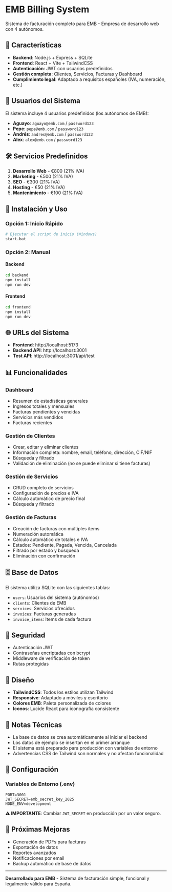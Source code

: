 # EMB Billing System

Sistema de facturación completo para EMB - Empresa de desarrollo web con 4 autónomos.

## 🚀 Características

- **Backend**: Node.js + Express + SQLite
- **Frontend**: React + Vite + TailwindCSS
- **Autenticación**: JWT con usuarios predefinidos
- **Gestión completa**: Clientes, Servicios, Facturas y Dashboard
- **Cumplimiento legal**: Adaptado a requisitos españoles (IVA, numeración, etc.)

## 👥 Usuarios del Sistema

El sistema incluye 4 usuarios predefinidos (los autónomos de EMB):

- **Aguayo**: `aguayo@emb.com` / `password123`
- **Pepe**: `pepe@emb.com` / `password123`  
- **Andrés**: `andres@emb.com` / `password123`
- **Alex**: `alex@emb.com` / `password123`

## 🛠️ Servicios Predefinidos

1. **Desarrollo Web** - €800 (21% IVA)
2. **Marketing** - €500 (21% IVA)
3. **SEO** - €300 (21% IVA)
4. **Hosting** - €50 (21% IVA)
5. **Mantenimiento** - €100 (21% IVA)

## 🚀 Instalación y Uso

### Opción 1: Inicio Rápido
```bash
# Ejecutar el script de inicio (Windows)
start.bat
```

### Opción 2: Manual

#### Backend
```bash
cd backend
npm install
npm run dev
```

#### Frontend
```bash
cd frontend
npm install
npm run dev
```

## 🌐 URLs del Sistema

- **Frontend**: http://localhost:5173
- **Backend API**: http://localhost:3001
- **Test API**: http://localhost:3001/api/test

## 📊 Funcionalidades

### Dashboard
- Resumen de estadísticas generales
- Ingresos totales y mensuales
- Facturas pendientes y vencidas
- Servicios más vendidos
- Facturas recientes

### Gestión de Clientes
- Crear, editar y eliminar clientes
- Información completa: nombre, email, teléfono, dirección, CIF/NIF
- Búsqueda y filtrado
- Validación de eliminación (no se puede eliminar si tiene facturas)

### Gestión de Servicios
- CRUD completo de servicios
- Configuración de precios e IVA
- Cálculo automático de precio final
- Búsqueda y filtrado

### Gestión de Facturas
- Creación de facturas con múltiples items
- Numeración automática
- Cálculo automático de totales e IVA
- Estados: Pendiente, Pagada, Vencida, Cancelada
- Filtrado por estado y búsqueda
- Eliminación con confirmación

## 🗄️ Base de Datos

El sistema utiliza SQLite con las siguientes tablas:

- `users`: Usuarios del sistema (autónomos)
- `clients`: Clientes de EMB
- `services`: Servicios ofrecidos
- `invoices`: Facturas generadas
- `invoice_items`: Items de cada factura

## 🔐 Seguridad

- Autenticación JWT
- Contraseñas encriptadas con bcrypt
- Middleware de verificación de token
- Rutas protegidas

## 🎨 Diseño

- **TailwindCSS**: Todos los estilos utilizan Tailwind
- **Responsive**: Adaptado a móviles y escritorio
- **Colores EMB**: Paleta personalizada de colores
- **Iconos**: Lucide React para iconografía consistente

## 📝 Notas Técnicas

- La base de datos se crea automáticamente al iniciar el backend
- Los datos de ejemplo se insertan en el primer arranque
- El sistema está preparado para producción con variables de entorno
- Advertencias CSS de Tailwind son normales y no afectan funcionalidad

## 🔧 Configuración

### Variables de Entorno (.env)
```
PORT=3001
JWT_SECRET=emb_secret_key_2025
NODE_ENV=development
```

**⚠️ IMPORTANTE**: Cambiar `JWT_SECRET` en producción por un valor seguro.

## 🚀 Próximas Mejoras

- Generación de PDFs para facturas
- Exportación de datos
- Reportes avanzados
- Notificaciones por email
- Backup automático de base de datos

---

**Desarrollado para EMB** - Sistema de facturación simple, funcional y legalmente válido para España.
